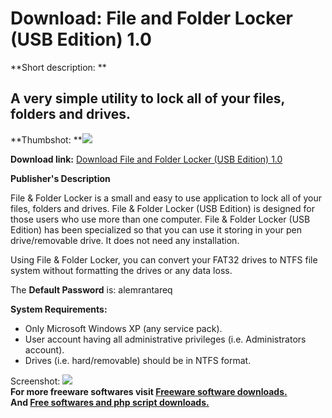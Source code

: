 # Download: File and Folder Locker (USB Edition) 1.0

**Short description: **

## A very simple utility to lock all of your files, folders and drives.

  
**Thumbshot: **![](http://www.freewarefiles.com/screenshot/fnflocker_md.gif)   
  
**Download link:** [Download File and Folder Locker (USB Edition) 1.0](http://freesoftwares.boysofts.com/File-and-Folder-Locker-USB-Edition_program_61434.html)  
  

**Publisher's Description**  
  

File & Folder Locker is a small and easy to use application to lock all of
your files, folders and drives. File & Folder Locker (USB Edition) is designed
for those users who use more than one computer. File & Folder Locker (USB
Edition) has been specialized so that you can use it storing in your pen
drive/removable drive. It does not need any installation.

Using File & Folder Locker, you can convert your FAT32 drives to NTFS file
system without formatting the drives or any data loss.

The **Default Password** is: alemrantareq

**System Requirements:**

  * Only Microsoft Windows XP (any service pack). 
  * User account having all administrative privileges (i.e. Administrators account). 
  * Drives (i.e. hard/removable) should be in NTFS format. 

  
  
Screenshot: ![](http://www.freewarefiles.com/screenshot/fnflocker.gif)  
**For more freeware softwares visit [Freeware software downloads.](http://freesoftwares.boysofts.com/)**   
**And [Free softwares and php script downloads.](http://www.boysofts.com/)**

